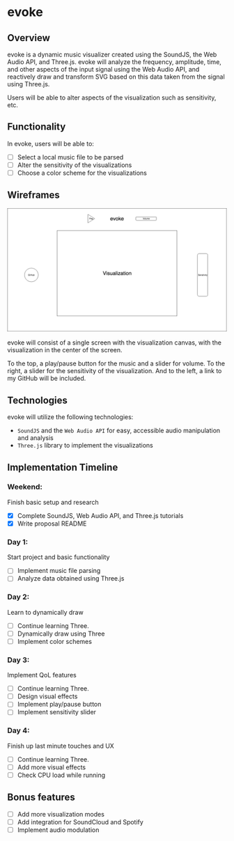 # evoke

## Overview
evoke is a dynamic music visualizer created using the SoundJS, the Web Audio API, and Three.js. evoke will analyze the frequency, amplitude, time, and other aspects of the input signal using the Web Audio API, and reactively draw and transform SVG based on this data taken from the signal using Three.js.

Users will be able to alter aspects of the visualization such as sensitivity, etc.

## Functionality

In evoke, users will be able to:

- [ ] Select a local music file to be parsed
- [ ] Alter the sensitivity of the visualizations
- [ ] Choose a color scheme for the visualizations

## Wireframes

![wireframe](./docs/wireframe.png)

evoke will consist of a single screen with the visualization canvas, with the visualization in the center of the screen.

To the top, a play/pause button for the music and a slider for volume. To the right, a slider for the sensitivity of the visualization. And to the left, a link to my GitHub will be included.

## Technologies

evoke will utilize the following technologies:

- `SoundJS` and the `Web Audio API` for easy, accessible audio manipulation and analysis
- `Three.js` library to implement the visualizations

## Implementation Timeline

### Weekend:
Finish basic setup and research

- [x] Complete SoundJS, Web Audio API, and Three.js tutorials
- [x] Write proposal README

### Day 1:
Start project and basic functionality
- [ ] Implement music file parsing
- [ ] Analyze data obtained using Three.js

### Day 2:
Learn to dynamically draw
- [ ] Continue learning Three.
- [ ] Dynamically draw using Three
- [ ] Implement color schemes

### Day 3:
Implement QoL features
- [ ] Continue learning Three.
- [ ] Design visual effects
- [ ] Implement play/pause button
- [ ] Implement sensitivity slider

### Day 4:
Finish up last minute touches and UX
- [ ] Continue learning Three.
- [ ] Add more visual effects
- [ ] Check CPU load while running

## Bonus features
- [ ] Add more visualization modes
- [ ] Add integration for SoundCloud and Spotify
- [ ] Implement audio modulation